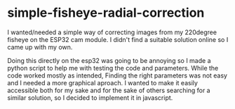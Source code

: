 # simple-fisheye-radial-correction
I wanted/needed a simple way of correcting images from my 220degree fisheye on the ESP32 cam module.
I didn't find a suitable solution online so I came up with my own. 

Doing this directly on the esp32 was going to be annoying so I made a python script to help me with testing the code and parameters. While the code worked mostly as intended, Finding the right parameters was not easy and I needed a more graphical aproach. I wanted to make it easily accessible both for my sake and for the sake of others searching for a similar solution, so I decided to implement it in javascript.

